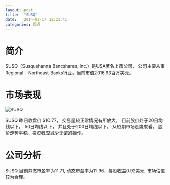 ```yaml
---
layout: post
title:  "SUSQ"
date:   2014-02-17 12:21:41
categories: 观点
---
```


# 简介
SUSQ（Susquehanna Bancshares, Inc.）是USA著名上市公司，
公司主要从事Regional - Northeast Banks行业，当前市值2016.93百万美元。

# 市场表现

![SUSQ](http://finviz.com/chart.ashx?t=SUSQ&ty=c&ta=1&p=d&s=l)

SUSQ 昨日收盘价 $10.77，
交易量较正常情况有所放大。
目前股价处于20日均线以下，
50日均线以下，
并且处于200日均线以下。
从短期市场走势来看，
股价走势平稳，投资者应减少无谓的操作。

# 公司分析
SUSQ 目前静态市盈率为11.71, 动态市盈率为11.96，每股收益0.92美元,
市场估值较为合理。
